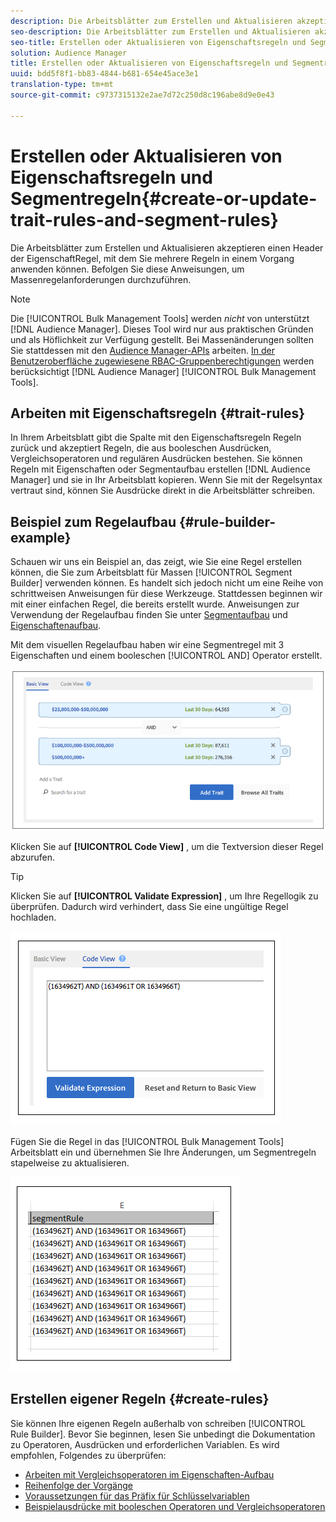 ```yaml
---
description: Die Arbeitsblätter zum Erstellen und Aktualisieren akzeptieren einen Header der EigenschaftRegel, mit dem Sie mehrere Regeln in einem Vorgang anwenden können. Befolgen Sie diese Anweisungen, um Massenregelanforderungen durchzuführen.
seo-description: Die Arbeitsblätter zum Erstellen und Aktualisieren akzeptieren einen Header der EigenschaftRegel, mit dem Sie mehrere Regeln in einem Vorgang anwenden können. Befolgen Sie diese Anweisungen, um Massenregelanforderungen durchzuführen.
seo-title: Erstellen oder Aktualisieren von Eigenschaftsregeln und Segmentregeln
solution: Audience Manager
title: Erstellen oder Aktualisieren von Eigenschaftsregeln und Segmentregeln
uuid: bdd5f8f1-bb83-4844-b681-654e45ace3e1
translation-type: tm+mt
source-git-commit: c9737315132e2ae7d72c250d8c196abe8d9e0e43

---
```



# Erstellen oder Aktualisieren von Eigenschaftsregeln und Segmentregeln{#create-or-update-trait-rules-and-segment-rules}

Die Arbeitsblätter zum Erstellen und Aktualisieren akzeptieren einen Header der EigenschaftRegel, mit dem Sie mehrere Regeln in einem Vorgang anwenden können. Befolgen Sie diese Anweisungen, um Massenregelanforderungen durchzuführen.

<!-- 

<p>c_bulk_rules.xml </p>

 -->

>[!NOTE]
>
>Die [!UICONTROL Bulk Management Tools] werden *nicht* von unterstützt [!DNL Audience Manager]. Dieses Tool wird nur aus praktischen Gründen und als Höflichkeit zur Verfügung gestellt. Bei Massenänderungen sollten Sie stattdessen mit den [Audience Manager-APIs](../../api/rest-api-main/aam-api-getting-started.md) arbeiten. [In der Benutzeroberfläche zugewiesene RBAC-Gruppenberechtigungen](../../features/administration/administration-overview.md) werden berücksichtigt [!DNL Audience Manager] [!UICONTROL Bulk Management Tools].

## Arbeiten mit Eigenschaftsregeln {#trait-rules}

In Ihrem Arbeitsblatt gibt die Spalte mit den Eigenschaftsregeln Regeln zurück und akzeptiert Regeln, die aus booleschen Ausdrücken, Vergleichsoperatoren und regulären Ausdrücken bestehen. Sie können Regeln mit Eigenschaften oder Segmentaufbau erstellen [!DNL Audience Manager] und sie in Ihr Arbeitsblatt kopieren. Wenn Sie mit der Regelsyntax vertraut sind, können Sie Ausdrücke direkt in die Arbeitsblätter schreiben.

## Beispiel zum Regelaufbau {#rule-builder-example}

Schauen wir uns ein Beispiel an, das zeigt, wie Sie eine Regel erstellen können, die Sie zum Arbeitsblatt für Massen [!UICONTROL Segment Builder] verwenden können. Es handelt sich jedoch nicht um eine Reihe von schrittweisen Anweisungen für diese Werkzeuge. Stattdessen beginnen wir mit einer einfachen Regel, die bereits erstellt wurde. Anweisungen zur Verwendung der Regelaufbau finden Sie unter [Segmentaufbau](../../features/segments/segment-builder.md) und [Eigenschaftenaufbau](../../features/traits/about-trait-builder.md).

Mit dem visuellen Regelaufbau haben wir eine Segmentregel mit 3 Eigenschaften und einem booleschen [!UICONTROL AND] Operator erstellt.

![](assets/visualrule.png)

Klicken Sie auf **[!UICONTROL Code View]** , um die Textversion dieser Regel abzurufen.

>[!TIP]
>
>Klicken Sie auf **[!UICONTROL Validate Expression]** , um Ihre Regellogik zu überprüfen. Dadurch wird verhindert, dass Sie eine ungültige Regel hochladen.

![](assets/coderule.png)

Fügen Sie die Regel in das [!UICONTROL Bulk Management Tools] Arbeitsblatt ein und übernehmen Sie Ihre Änderungen, um Segmentregeln stapelweise zu aktualisieren.

![](assets/segmentrule.png)

## Erstellen eigener Regeln {#create-rules}

Sie können Ihre eigenen Regeln außerhalb von schreiben [!UICONTROL Rule Builder]. Bevor Sie beginnen, lesen Sie unbedingt die Dokumentation zu Operatoren, Ausdrücken und erforderlichen Variablen. Es wird empfohlen, Folgendes zu überprüfen:

* [Arbeiten mit Vergleichsoperatoren im Eigenschaften-Aufbau](../../features/traits/trait-comparison-operators.md)
* [Reihenfolge der Vorgänge](../../features/traits/trait-operator-precedence.md)
* [Voraussetzungen für das Präfix für Schlüsselvariablen](../../features/traits/trait-variable-prefixes.md)
* [Beispielausdrücke mit booleschen Operatoren und Vergleichsoperatoren](../../features/traits/trait-expression-samples.md)


